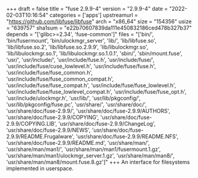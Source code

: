 +++
draft = false
title = "fuse 2.9.9-4"
version = "2.9.9-4"
date = "2022-02-03T10:16:54"
categories = ['apps']
upstreamurl = "https://github.com/libfuse/libfuse"
arch = "x86_64"
size = "154356"
usize = "639757"
sha1sum = "e22b70607839da111e450832186ced478b327b37"
depends = "['glibc>=2.34', 'fuse-common']"
files = "['bin/', 'bin/fusermount', 'bin/ulockmgr_server', 'lib/', 'lib/libfuse.so', 'lib/libfuse.so.2', 'lib/libfuse.so.2.9.9', 'lib/libulockmgr.so', 'lib/libulockmgr.so.1', 'lib/libulockmgr.so.1.0.1', 'sbin/', 'sbin/mount.fuse', 'usr/', 'usr/include/', 'usr/include/fuse.h', 'usr/include/fuse/', 'usr/include/fuse/cuse_lowlevel.h', 'usr/include/fuse/fuse.h', 'usr/include/fuse/fuse_common.h', 'usr/include/fuse/fuse_common_compat.h', 'usr/include/fuse/fuse_compat.h', 'usr/include/fuse/fuse_lowlevel.h', 'usr/include/fuse/fuse_lowlevel_compat.h', 'usr/include/fuse/fuse_opt.h', 'usr/include/ulockmgr.h', 'usr/lib/', 'usr/lib/pkgconfig/', 'usr/lib/pkgconfig/fuse.pc', 'usr/share/', 'usr/share/doc/', 'usr/share/doc/fuse-2.9.9/', 'usr/share/doc/fuse-2.9.9/AUTHORS', 'usr/share/doc/fuse-2.9.9/COPYING', 'usr/share/doc/fuse-2.9.9/COPYING.LIB', 'usr/share/doc/fuse-2.9.9/ChangeLog', 'usr/share/doc/fuse-2.9.9/NEWS', 'usr/share/doc/fuse-2.9.9/README.Frugalware', 'usr/share/doc/fuse-2.9.9/README.NFS', 'usr/share/doc/fuse-2.9.9/README.md', 'usr/share/man/', 'usr/share/man/man1/', 'usr/share/man/man1/fusermount.1.gz', 'usr/share/man/man1/ulockmgr_server.1.gz', 'usr/share/man/man8/', 'usr/share/man/man8/mount.fuse.8.gz']"
+++
An interface for filesystems implemented in userspace.